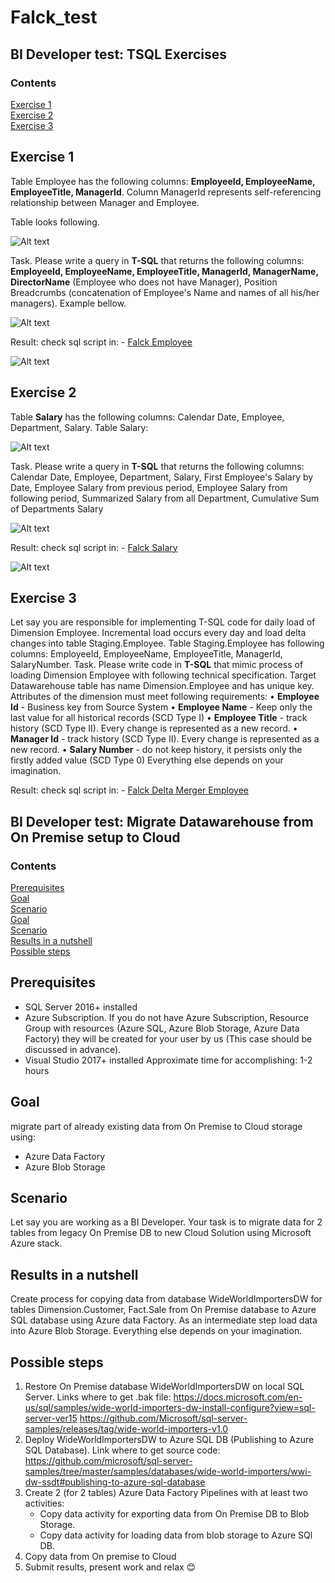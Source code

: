 # Falck_test

## BI Developer test: TSQL Exercises

### Contents

[Exercise 1](#Exercise-1)<br/>
[Exercise 2](#Exercise-2)<br/>
[Exercise 3](#Exercise-3)<br/>


## Exercise 1

Table Employee has the following columns: **EmployeeId, EmployeeName, EmployeeTitle, ManagerId**. Column ManagerId represents self-referencing relationship between Manager and Employee.

Table looks following.


![Alt text](/pic/1.1.png "Employee 1")

Task. Please write a query in **T-SQL** that returns the following columns:
**EmployeeId, EmployeeName, EmployeeTitle, ManagerId, ManagerName, DirectorName** (Employee who does not have Manager), Position Breadcrumbs (concatenation of Employee's Name and names of all his/her managers). Example bellow.

![Alt text](/pic/1.2.png "Employee 2")

Result:
check sql script in: - [Falck Employee](/sql/Falck_Employee.sql) 

![Alt text](/pic/1.3.PNG "Employee 3")


## Exercise 2
Table **Salary** has the following columns: Calendar Date, Employee, Department, Salary.
Table Salary:

![Alt text](/pic/2.1.png "Salary 1")

Task. Please write a query in **T-SQL** that returns the following columns:
Calendar Date, Employee, Department, Salary, First Employee's Salary by Date, Employee Salary from previous period, Employee Salary from following period, Summarized Salary from all Department, Cumulative Sum of Departments Salary

![Alt text](/pic/2.1.png "Salary 2")

Result:
check sql script in: - [Falck Salary](/sql/Falck_Salary.sql) 

![Alt text](/pic/2.3.PNG "Salary 3")


## Exercise 3
Let say you are responsible for implementing T-SQL code for daily load of Dimension Employee.
Incremental load occurs every day and load delta changes into table Staging.Employee. Table Staging.Employee has following columns: EmployeeId, EmployeeName, EmployeeTitle, ManagerId, SalaryNumber.
Task. Please write code in **T-SQL** that mimic process of loading Dimension Employee with following technical specification.
Target Datawarehouse table has name Dimension.Employee and has unique key.
Attributes of the dimension must meet following requirements:
•	**Employee Id** - Business key from Source System
•	**Employee Name** - Keep only the last value for all historical records (SCD Type I)
•	**Employee Title** - track history (SCD Type II). Every change is represented as a new record.
•	**Manager Id** - track history (SCD Type II). Every change is represented as a new record.
•	**Salary Number** - do not keep history, it persists only the firstly added value (SCD Type 0)
Everything else depends on your imagination.

Result:
check sql script in: - [Falck Delta Merger Employee](/sql/Falck_DeltaMerger_Employee.sql) 


## BI Developer test: Migrate Datawarehouse from On Premise setup to Cloud

### Contents
[Prerequisites](#Prerequisites)<br/>
[Goal](#Goal)<br/>
[Scenario](#Scenario)<br/>
[Goal](#Goal)<br/>
[Scenario](#Scenario)<br/>
[Results in a nutshell](#Results-in-a-nutshell)<br/>
[Possible steps](#Possible-steps)<br/>


## Prerequisites
-	SQL Server 2016+ installed 
-	Azure Subscription. If you do not have Azure Subscription, Resource Group with resources (Azure SQL, Azure Blob Storage, Azure Data Factory) they will be created for your user by us (This case should be discussed in advance). 
-	Visual Studio 2017+ installed
Approximate time for accomplishing: 1-2 hours

## Goal
migrate part of already existing data from On Premise to Cloud storage using:
-	Azure Data Factory 
-	Azure Blob Storage

## Scenario
Let say you are working as a BI Developer. Your task is to migrate data for 2 tables from legacy On Premise DB to new Cloud Solution using Microsoft Azure stack.

## Results in a nutshell
Create process for copying data from database WideWorldImportersDW for tables Dimension.Customer, Fact.Sale from On Premise database to Azure SQL database using Azure data Factory. As an intermediate step load data into Azure Blob Storage. Everything else depends on your imagination.
## Possible steps
1.	Restore On Premise database WideWorldImportersDW on local SQL Server. 
    Links where to get .bak file:
	  https://docs.microsoft.com/en-us/sql/samples/wide-world-importers-dw-install-configure?view=sql-server-ver15
	  https://github.com/Microsoft/sql-server-samples/releases/tag/wide-world-importers-v1.0
1.	Deploy WideWorldImportersDW to Azure SQL DB (Publishing to Azure SQL Database). 
    Link where to get source code:
    https://github.com/microsoft/sql-server-samples/tree/master/samples/databases/wide-world-importers/wwi-dw-ssdt#publishing-to-azure-sql-database 
1.	Create 2 (for 2 tables) Azure Data Factory Pipelines with at least two activities:<br/>
    - Copy data activity for exporting data from On Premise DB to Blob Storage.
    - Copy data activity for loading data from blob storage to Azure SQl DB.
1.	Copy data from On premise to Cloud
1.	Submit results, present work and relax 😊

